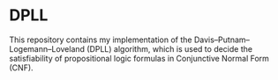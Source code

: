 # DPLL

This repository contains my implementation of the Davis–Putnam–Logemann–Loveland (DPLL) algorithm, which is used to decide the satisfiability of propositional logic formulas in Conjunctive Normal Form (CNF).
